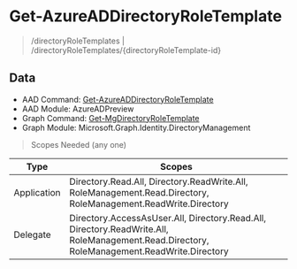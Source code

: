 # Get-AzureADDirectoryRoleTemplate

> /directoryRoleTemplates | /directoryRoleTemplates/{directoryRoleTemplate-id}

## Data

+ AAD Command: [Get-AzureADDirectoryRoleTemplate](https://docs.microsoft.com/en-us/powershell/module/AzureADPreview/Get-AzureADDirectoryRoleTemplate)
+ AAD Module: AzureADPreview
+ Graph Command: [Get-MgDirectoryRoleTemplate](https://docs.microsoft.com/en-us/powershell/module/Microsoft.Graph.Identity.DirectoryManagement/Get-MgDirectoryRoleTemplate)
+ Graph Module: Microsoft.Graph.Identity.DirectoryManagement

> Scopes Needed (any one)

|Type|Scopes|
|---|---|
|Application|Directory.Read.All, Directory.ReadWrite.All, RoleManagement.Read.Directory, RoleManagement.ReadWrite.Directory|
|Delegate|Directory.AccessAsUser.All, Directory.Read.All, Directory.ReadWrite.All, RoleManagement.Read.Directory, RoleManagement.ReadWrite.Directory|

